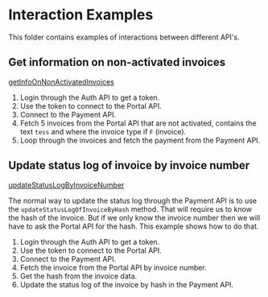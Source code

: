 # Interaction Examples

This folder contains examples of interactions between different API's.

## Get information on non-activated invoices

[getInfoOnNonActivatedInvoices](getInfoOnNonActivatedInvoices.php)

1. Login through the Auth API to get a token.
2. Use the token to connect to the Portal API.
3. Connect to the Payment API.
4. Fetch 5 invoices from the Portal API that are not activated, contains the text `tess` and where the invoice type if `F` (invoice).
5. Loop through the invoices and fetch the payment from the Payment API.

## Update status log of invoice by invoice number

[updateStatusLogByInvoiceNumber](updateStatusLogByInvoiceNumber.php)

The normal way to update the status log through the Payment API is to use the `updateStatusLogOfInvoiceByHash` method. That will require us to know the hash of the invoice. But if we only know the invoice number then we will have to ask the Portal API for the hash. This example shows how to do that.

1. Login through the Auth API to get a token.
2. Use the token to connect to the Portal API.
3. Connect to the Payment API.
4. Fetch the invoice from the Portal API by invoice number.
5. Get the hash from the invoice data.
6. Update the status log of the invoice by hash in the Payment API.